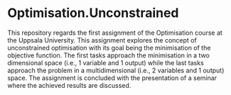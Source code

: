 # Optimisation.Unconstrained
This repository regards the first assignment of the Optimisation course at the Uppsala University. This assignment explores the concept of unconstrained optimisation with its goal being the minimisation of the objective function. The first tasks approach the minimisation in a two dimensional space (i.e., 1 variable and 1 output) while the last tasks approach the problem in a multidimensional (i.e., 2 variables and 1 output) space. The assignment is concluded with the presentation of a seminar where the achieved results are discussed.